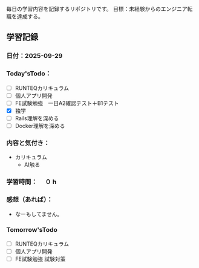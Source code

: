 毎日の学習内容を記録するリポジトリです。
目標：未経験からのエンジニア転職を達成する。

## 学習記録
### 日付：2025-09-29
### Today'sTodo：
- [ ] RUNTEQカリキュラム　　
- [ ] 個人アプリ開発
- [ ] FE試験勉強　一日A2確認テスト＋B1テスト
- [x] 独学
- [ ] Rails理解を深める
- [ ] Docker理解を深める　
### 内容と気付き：
- カリキュラム
    - AI触る

### 学習時間：　 ０ h
### 感想（あれば）：
- なーもしてません。
### Tomorrow'sTodo
- [ ] RUNTEQカリキュラム
- [ ] 個人アプリ開発
- [ ] FE試験勉強 試験対策